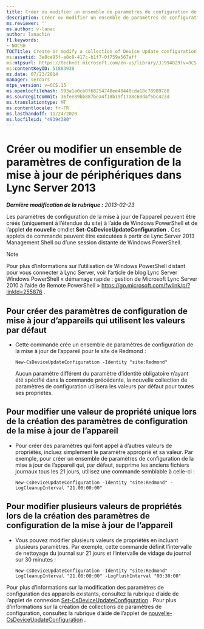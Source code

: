 ```yaml
---
title: Créer ou modifier un ensemble de paramètres de configuration de la mise à jour de l’appareil
description: Créer ou modifier un ensemble de paramètres de configuration de la mise à jour de l’appareil.
ms.reviewer: ''
ms.author: v-lanac
author: lanachin
f1.keywords:
- NOCSH
TOCTitle: Create or modify a collection of Device Update configuration settings
ms:assetid: 3e8ce95f-a8c8-417c-b1f7-0f759a567aff
ms:mtpsurl: https://technet.microsoft.com/en-us/library/JJ994029(v=OCS.15)
ms:contentKeyID: 51803938
ms.date: 07/23/2014
manager: serdars
mtps_version: v=OCS.15
ms.openlocfilehash: 593a1a0cb0f68254748ee48440cda18c78989780
ms.sourcegitcommit: 36fee89bb887bea4f18b19f17a8c69daf5bc423d
ms.translationtype: MT
ms.contentlocale: fr-FR
ms.lasthandoff: 11/24/2020
ms.locfileid: "49394380"
---
```

# <a name="create-or-modify-a-collection-of-device-update-configuration-settings-in-lync-server-2013"></a>Créer ou modifier un ensemble de paramètres de configuration de la mise à jour de périphériques dans Lync Server 2013

<div data-xmlns="http://www.w3.org/1999/xhtml">

<div class="topic" data-xmlns="http://www.w3.org/1999/xhtml" data-msxsl="urn:schemas-microsoft-com:xslt" data-cs="https://msdn.microsoft.com/">

<div data-asp="https://msdn2.microsoft.com/asp">



</div>

<div id="mainSection">

<div id="mainBody">

<span> </span>

_**Dernière modification de la rubrique :** 2013-02-23_

Les paramètres de configuration de la mise à jour de l’appareil peuvent être créés (uniquement à l’étendue du site) à l’aide de Windows PowerShell et de l’applet **de nouvelle** cmdlet **Set-CsDeviceUpdateConfiguration** . Ces applets de commande peuvent être exécutées à partir de Lync Server 2013 Management Shell ou d’une session distante de Windows PowerShell.

<div>


> [!NOTE]
> Pour plus d’informations sur l’utilisation de Windows PowerShell distant pour vous connecter à Lync Server, voir l’article de blog Lync Server Windows PowerShell « démarrage rapide : gestion de Microsoft Lync Server 2010 à l’aide de Remote PowerShell » <A href="https://go.microsoft.com/fwlink/p/?linkid=255876">https://go.microsoft.com/fwlink/p/?linkId=255876</A> .



</div>

<div>


<div>

## <a name="to-create-device-update-configuration-settings-that-use-the-default-values"></a>Pour créer des paramètres de configuration de mise à jour d’appareils qui utilisent les valeurs par défaut

  - Cette commande crée un ensemble de paramètres de configuration de la mise à jour de l’appareil pour le site de Redmond :
    
        New-CsDeviceUpdateConfiguration -Identity "site:Redmond"
    
    Aucun paramètre différent du paramètre d’identité obligatoire n’ayant été spécifié dans la commande précédente, la nouvelle collection de paramètres de configuration utilisera les valeurs par défaut pour toutes ses propriétés.

</div>

<div>

## <a name="to-change-a-single-property-value-when-creating-device-update-configuration-settings"></a>Pour modifier une valeur de propriété unique lors de la création des paramètres de configuration de la mise à jour de l’appareil

  - Pour créer des paramètres qui font appel à d’autres valeurs de propriétés, incluez simplement le paramètre approprié et sa valeur. Par exemple, pour créer un ensemble de paramètres de configuration de la mise à jour de l’appareil qui, par défaut, supprime les anciens fichiers journaux tous les 21 jours, utilisez une commande semblable à celle-ci :
    
        New-CsDeviceUpdateConfiguration -Identity "site:Redmond" -LogCleanupInterval "21.00:00:00"

</div>

<div>

## <a name="to-change-multiple-property-values-when-creating-device-update-configuration-settings"></a>Pour modifier plusieurs valeurs de propriétés lors de la création des paramètres de configuration de la mise à jour de l’appareil

  - Vous pouvez modifier plusieurs valeurs de propriétés en incluant plusieurs paramètres. Par exemple, cette commande définit l’intervalle de nettoyage du journal sur 21 jours et l’intervalle de vidage du journal sur 30 minutes :
    
        New-CsDeviceUpdateConfiguration -Identity "site:Redmond" -LogCleanupInterval "21.00:00:00" -LogFlushInterval "00:30:00"

</div>

Pour plus d’informations sur la modification des paramètres de configuration des appareils existants, consultez la rubrique d’aide de l’applet de connexion [Set-CsDeviceUpdateConfiguration](https://technet.microsoft.com/library/Gg398320(v=OCS.15)) . Pour plus d’informations sur la création de collections de paramètres de configuration, consultez la rubrique d’aide de l’applet de [nouvelle-CsDeviceUpdateConfiguration](https://technet.microsoft.com/library/Gg425761(v=OCS.15)) .

</div>

</div>

<span> </span>

</div>

</div>

</div>


